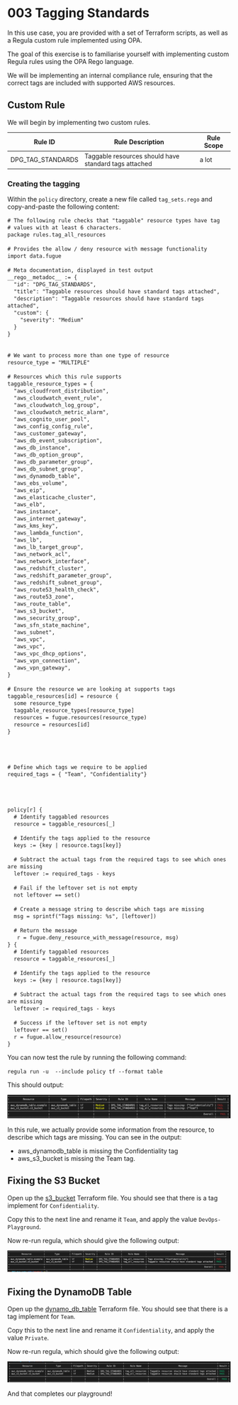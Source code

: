# 003 Tagging Standards

In this use case, you are provided with a set of Terraform scripts, as well as a Regula custom rule implemented using OPA.

The goal of this exercise is to familiarise yourself with implementing custom Regula rules using the OPA Rego language.

We will be implementing an internal compliance rule, ensuring that the correct tags are included with supported AWS resources.







## Custom Rule

We will begin by implementing two custom rules.

| Rule ID | Rule Description | Rule Scope |
| ------- | ---------------- | ---------- |
| DPG_TAG_STANDARDS | Taggable resources should have standard tags attached | a lot |


### Creating the tagging

Within the `policy` directory, create a new file called `tag_sets.rego` and copy-and-paste the following content:

```Open Policy Agent
# The following rule checks that "taggable" resource types have tag
# values with at least 6 characters.
package rules.tag_all_resources

# Provides the allow / deny resource with message functionality
import data.fugue

# Meta documentation, displayed in test output
__rego__metadoc__ := {
  "id": "DPG_TAG_STANDARDS",
  "title": "Taggable resources should have standard tags attached",
  "description": "Taggable resources should have standard tags attached",
  "custom": {
    "severity": "Medium"
  }
}


# We want to process more than one type of resource
resource_type = "MULTIPLE"

# Resources which this rule supports
taggable_resource_types = {
  "aws_cloudfront_distribution",
  "aws_cloudwatch_event_rule",
  "aws_cloudwatch_log_group",
  "aws_cloudwatch_metric_alarm",
  "aws_cognito_user_pool",
  "aws_config_config_rule",
  "aws_customer_gateway",
  "aws_db_event_subscription",
  "aws_db_instance",
  "aws_db_option_group",
  "aws_db_parameter_group",
  "aws_db_subnet_group",
  "aws_dynamodb_table",
  "aws_ebs_volume",
  "aws_eip",
  "aws_elasticache_cluster",
  "aws_elb",
  "aws_instance",
  "aws_internet_gateway",
  "aws_kms_key",
  "aws_lambda_function",
  "aws_lb",
  "aws_lb_target_group",
  "aws_network_acl",
  "aws_network_interface",
  "aws_redshift_cluster",
  "aws_redshift_parameter_group",
  "aws_redshift_subnet_group",
  "aws_route53_health_check",
  "aws_route53_zone",
  "aws_route_table",
  "aws_s3_bucket",
  "aws_security_group",
  "aws_sfn_state_machine",
  "aws_subnet",
  "aws_vpc",
  "aws_vpc",
  "aws_vpc_dhcp_options",
  "aws_vpn_connection",
  "aws_vpn_gateway",
}

# Ensure the resource we are looking at supports tags
taggable_resources[id] = resource {
  some resource_type
  taggable_resource_types[resource_type]
  resources = fugue.resources(resource_type)
  resource = resources[id]
}




# Define which tags we require to be applied
required_tags = { "Team", "Confidentiality"}




policy[r] {
  # Identify taggabled resources
  resource = taggable_resources[_]

  # Identify the tags applied to the resource
  keys := {key | resource.tags[key]}

  # Subtract the actual tags from the required tags to see which ones are missing
  leftover := required_tags - keys
  
  # Fail if the leftover set is not empty
  not leftover == set()

  # Create a message string to describe which tags are missing
  msg = sprintf("Tags missing: %s", [leftover])

  # Return the message
   r = fugue.deny_resource_with_message(resource, msg)
} {
  # Identify taggabled resources
  resource = taggable_resources[_]

  # Identify the tags applied to the resource
  keys := {key | resource.tags[key]}

  # Subtract the actual tags from the required tags to see which ones are missing
  leftover := required_tags - keys
  
  # Success if the leftover set is not empty
  leftover == set()
  r = fugue.allow_resource(resource)
}

```

You can now test the rule by running the following command:

`regula run -u  --include policy tf --format table`

This should output:

![First Rule output](../img/003-01-invalid.png)

In this rule, we actually provide some information from the resource, to describe which tags are missing. You can see in the output:

* aws_dynamodb_table is missing the Confidentiality tag
* aws_s3_bucket is missing the Team tag.

## Fixing the S3 Bucket 

Open up the [s3_bucket](tf/s3_bucket.tf) Terraform file. You should see that there is a tag implement for `Confidentiality`. 

Copy this to the next line and rename it `Team`, and apply the value `DevOps-Playground`.

Now re-run regula, which should give the following output:

![After fixing the S3 bucket](../img/003-02-fix-bucket.png)

## Fixing the DynamoDB Table

Open up the [dynamo_db_table](tf/dynamo_db_table.tf) Terraform file. You should see that there is a tag implement for `Team`. 

Copy this to the next line and rename it `Confidentiality`, and apply the value `Private`.

Now re-run regula, which should give the following output:

![After fixing the S3 bucket](../img/003-03-valid.png)

And that completes our playground!